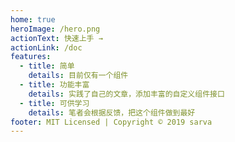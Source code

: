 ```yaml
---
home: true
heroImage: /hero.png
actionText: 快速上手 →
actionLink: /doc
features:
  - title: 简单
    details: 目前仅有一个组件
  - title: 功能丰富
    details: 实践了自己的文章，添加丰富的自定义组件接口
  - title: 可供学习
    details: 笔者会根据反馈，把这个组件做到最好
footer: MIT Licensed | Copyright © 2019 sarva
---
```

